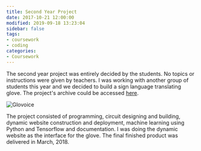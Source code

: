 ```yaml
---
title: Second Year Project
date: 2017-10-21 12:00:00
modified: 2019-09-18 13:23:04
sidebar: false
tags:
- coursework
- coding
categories:
- Coursework
---
```


The second year project was entirely decided by the students. No topics or instructions were given by teachers. I was working with another group of students this year and we decided to build a sign language translating glove. The project's archive could be accessed [here](https://wilsonwang881.github.io/Glovoice/).

<!--more-->

![Glovoice](Glovoice.jpg)

The project consisted of programming, circuit designing and building, dynamic website construction and deployment, machine learning using Python and Tensorflow and documentation. I was doing the dynamic website as the interface for the glove. The final finished product was delivered in March, 2018.
